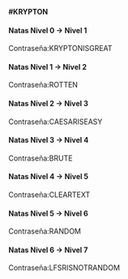 __#KRYPTON__
#### Natas Nivel 0 → Nivel 1
Contraseña:KRYPTONISGREAT
#### Natas Nivel 1 → Nivel 2
Contraseña:ROTTEN
#### Natas Nivel 2 → Nivel 3
Contraseña:CAESARISEASY 
#### Natas Nivel 3 → Nivel 4
Contraseña:BRUTE
#### Natas Nivel 4 → Nivel 5
Contraseña:CLEARTEXT
#### Natas Nivel 5 → Nivel 6
Contraseña:RANDOM
#### Natas Nivel 6 → Nivel 7
Contraseña:LFSRISNOTRANDOM
